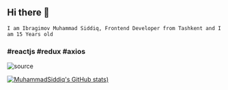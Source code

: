 ## Hi there 👋

``` I am Ibragimov Muhammad Siddiq, Frontend Developer from Tashkent and I am 15 Years old ```

### #reactjs #redux #axios

![source](https://user-images.githubusercontent.com/67962548/113019546-2a442700-919b-11eb-9de4-fdced07e170a.gif)


[![MuhammadSiddiq's GitHub stats](https://github-readme-stats.vercel.app/api?username=MuhammadSiddiq-pyxel&show_icons=true&theme=dracula))](https://github.com/muhammadsiddiq-pyxel/github-readme-stats)
